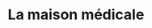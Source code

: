 ---
title: "La maison médicale"
url: /ollioules/la-maison-medicale/
shop: approvisionnement médical
---